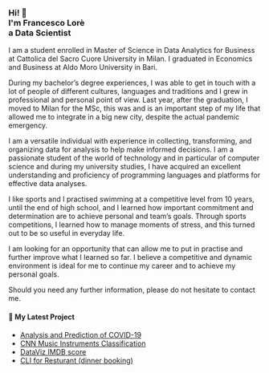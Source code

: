 <h3>Hi! 👋<br>I'm Francesco Lorè<br>a Data Scientist</h3>

I am a student enrolled in Master of Science in Data Analytics for Business at Cattolica del Sacro Cuore University in Milan. I graduated in Economics and Business at Aldo Moro University in Bari.

During my bachelor’s degree experiences, I was able to get in touch with a lot of people of different cultures, languages and traditions and I grew in professional and personal point of view. Last year, after the graduation, I moved to Milan for the MSc, this was and is an important step of my life that allowed me to integrate in a big new city, despite the actual pandemic emergency.

I am a versatile individual with experience in collecting, transforming, and organizing data for analysis to help make informed decisions.
I am a passionate student of the world of technology and in particular of computer science and during
my university studies, I have acquired an excellent understanding and proficiency of programming languages and platforms for effective data analyses.

I like sports and I practised swimming at a competitive level from 10 years, until the end of high school, and I learned how important commitment and determination are to achieve personal and team’s goals.
Through sports competitions, I learned how to manage moments of stress, and this turned out to be so useful in everyday life.

I am looking for an opportunity that can allow me to put in practise and further improve what I learned so far. I believe a competitive and dynamic environment is ideal for me to continue my career and to
achieve my personal goals.

Should you need any further information, please do not hesitate to contact me.

<h4>💼 My Latest Project</h4>

- [Analysis and Prediction of COVID-19](https://github.com/lf-data/covid-19-analysis)
- [CNN Music Instruments Classification](https://github.com/lf-data/cnn-music-instruments)
- [DataViz IMDB score](https://github.com/lf-data/dataviz-imdb)
- [CLI for Resturant (dinner booking)](https://github.com/lf-data/dinner-booking)
